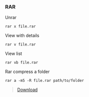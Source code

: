 ### RAR

Unrar
```
rar x file.rar
```

View with details
```
rar v file.rar
```

View list
```
rar vb file.rar
```

Rar compress a folder
```
rar a -m5 -R file.rar path/to/folder
```

> [Download](http://www.rarlab.com/download.htm)